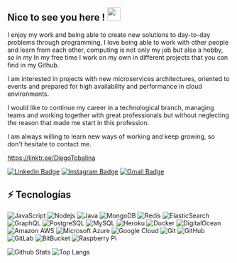 ## Nice to see you here ! <img src="https://raw.githubusercontent.com/aemmadi/aemmadi/master/wave.gif" width="30px">

I enjoy my work and being able to create new solutions to day-to-day problems through programming, I love being able to work with other people and learn from each other, computing is not only my job but also a hobby, so in my In my free time I work on my own in different projects that you can find in my Github.

I am interested in projects with new microservices architectures, oriented to events and prepared for high availability and performance in cloud environments.

I would like to continue my career in a technological branch, managing teams and working together with great professionals but without neglecting the reason that made me start in this profession.

I am always willing to learn new ways of working and keep growing, so don't hesitate to contact me.

https://linktr.ee/DiegoTobalina


[![Linkedin Badge](https://img.shields.io/badge/-Diego_Tobalina-blue?style=flat-square&logo=Linkedin&logoColor=white&link=https://www.linkedin.com/in/diego-tobalina/)](https://www.linkedin.com/in/diego-tobalina/)
[![Instagram Badge](https://img.shields.io/badge/-diegotobalina-purple?style=flat-square&logo=instagram&logoColor=white&link=https://www.instagram.com/diegotobalina/)](https://www.instagram.com/diegotobalina)
[![Gmail Badge](https://img.shields.io/badge/-diegotobalina97@gmail.com-c14438?style=flat-square&logo=Gmail&logoColor=white&link=mailto:diegotobalina97@gmail.com)](mailto:diegotobalina97@gmail.com)

## ⚡ Tecnologías

![JavaScript](https://img.shields.io/badge/-JavaScript-black?style=flat-square&logo=javascript)
![Nodejs](https://img.shields.io/badge/-Nodejs-black?style=flat-square&logo=Node.js)
![Java](https://img.shields.io/badge/-Java-E34A86?style=flat-square&logo=java)
![MongoDB](https://img.shields.io/badge/-MongoDB-black?style=flat-square&logo=mongodb)
![Redis](https://img.shields.io/badge/-Redis-black?style=flat-square&logo=Redis)
![ElasticSearch](https://img.shields.io/badge/-ElasticSearch-005571?style=flat-square&logo=elasticsearch)
![GraphQL](https://img.shields.io/badge/-GraphQL-E10098?style=flat-square&logo=graphql)
![PostgreSQL](https://img.shields.io/badge/-PostgreSQL-336791?style=flat-square&logo=postgresql)
![MySQL](https://img.shields.io/badge/-MySQL-black?style=flat-square&logo=mysql)
![Heroku](https://img.shields.io/badge/-Heroku-430098?style=flat-square&logo=heroku)
![Docker](https://img.shields.io/badge/-Docker-black?style=flat-square&logo=docker)
![DigitalOcean](https://img.shields.io/badge/-Digital%20Ocean-darkblue?style=flat-square&logo=digitalocean)
![Amazon AWS](https://img.shields.io/badge/Amazon%20AWS-232F3E?style=flat-square&logo=amazon-aws)
![Microsoft Azure](https://img.shields.io/badge/Microsoft%20Azure-232F7E?style=flat-square&logo=microsoft-azure)
![Google Cloud](https://img.shields.io/badge/Google%20Cloud-black?style=flat-square&logo=google-cloud)
![Git](https://img.shields.io/badge/-Git-black?style=flat-square&logo=git)
![GitHub](https://img.shields.io/badge/-GitHub-181717?style=flat-square&logo=github)
![GitLab](https://img.shields.io/badge/-GitLab-FCA121?style=flat-square&logo=gitlab)
![BitBucket](https://img.shields.io/badge/-BitBucket-darkblue?style=flat-square&logo=bitbucket)
![Raspberry Pi](https://img.shields.io/badge/-Raspberry%20Pi-C51A4A?style=flat-square&logo=Raspberry-Pi)

![Github Stats](https://github-readme-stats.vercel.app/api?username=xBidi&count_private=true&show_icons=true&include_all_commits=true)
![Top Langs](https://github-readme-stats.vercel.app/api/top-langs/?username=xBidi&hide=TeX&layout=compact)
